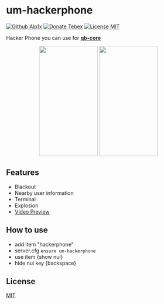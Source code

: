 # um-hackerphone
[![Github Alp1x](https://img.shields.io/badge/Github-alp1x-pink?style=for-the-badge&logo=github)](https://github.com/alp1x/)
[![Donate Tebex](https://img.shields.io/badge/Coffee-Donate-%23FFDD00?style=for-the-badge&logo=buymeacoffee)](https://uyuyorum.tebex.io/package/4721743)
[![License MIT](https://img.shields.io/badge/License-MIT-green?style=for-the-badge&logo=opensourceinitiative)](https://choosealicense.com/licenses/mit/)


Hacker Phone you can use for **[qb-core](https://github.com/qbcore-framework/qb-core)**

<p align="center">
  <img width="160" height="300" src="https://i.hizliresim.com/5xyqp20.png">
<img width="160" height="300" src="https://i.hizliresim.com/ibtdmkg.png">
</p>


## Features
+ Blackout
+ Nearby user information
+ Terminal
+ Explosion
+ [Video Preview](https://streamable.com/sruub5)


## How to use
+ add item "hackerphone"
+ server.cfg ```ensure um-hackerphone```
+ use item {show nui}
+ hide nui key {backspace}

## License
[MIT](https://choosealicense.com/licenses/mit/)

